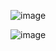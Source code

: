 ![image](https://user-images.githubusercontent.com/60442877/210269185-ddd58770-91ef-42f4-9fd3-e8ec2fc0e5a4.png)

![image](https://user-images.githubusercontent.com/60442877/210269222-e0daebef-f339-4fdc-9a18-f27a8f69adc6.png)
